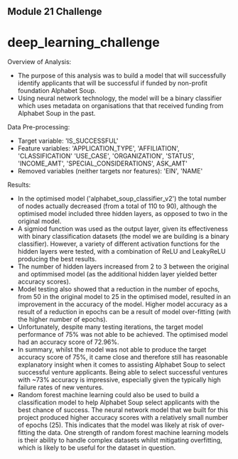 ## Module 21 Challenge
# deep_learning_challenge

Overview of Analysis: 
- The purpose of this analysis was to build a model that will successfully identify applicants that will be successful if funded by non-profit foundation Alphabet Soup.
- Using neural network technology, the model will be a binary classifier which uses metadata on organisations that that received funding from Alphabet Soup in the past.

Data Pre-processing:
- Target variable: 'IS_SUCCESSFUL'
- Feature variables: 'APPLICATION_TYPE', 'AFFILIATION', 'CLASSIFICATION' 'USE_CASE', 'ORGANIZATION', 'STATUS', 'INCOME_AMT', 'SPECIAL_CONSIDERATIONS', ASK_AMT'
- Removed variables (neither targets nor features): 'EIN', 'NAME'

Results:
- In the optimised model ('alphabet_soup_classifier_v2') the total number of nodes actually decreased (from a total of 110 to 90), although the optimised model included three hidden layers, as opposed to two in the original model.
- A sigmiod function was used as the output layer, given its effectiveness with binary classification datasets (the model we are building is a binary classifier). However, a variety of different activation functions for the hidden layers were tested, with a combination of ReLU and LeakyReLU producing the best results.
- The number of hidden layers increased from 2 to 3 between the original and optimmised model (as the additional hidden layer yielded better accuracy scores).
- Model testing also showed that a reduction in the number of epochs, from 50 in the original model to 25 in the optimised model, resulted in an improvement in the accuracy of the model. Higher model accuracy as a result of a reduction in epochs can be a result of model over-fitting (with the higher number of epochs).
- Unfortunately, despite many testing iterations, the target model performance of 75% was not able to be achieved. The optimised model had an accuracy score of 72.96%.
- In summary, whilst the model was not able to produce the target accuracy score of 75%, it came close and therefore still has reasonable explanatory insight when it comes to assisting Alphabet Soup to select successful venture applicants. Being able to select successful ventures with ~73% accuracy is impressive, especially given the typically high failure rates of new ventures.
- Random forest machine learning could also be used to build a classification model to help Alphabet Soup select applicants with the best chance of success. The neural network model that we built for this project produced higher accuracy scores with a relatively small number of epochs (25). This indicates that the model was likely at risk of over-fitting the data. One strength of random forest machine learning models is their ability to handle complex datasets whilst mitigating overfitting, which is likely to be useful for the dataset in question.